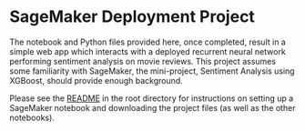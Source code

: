 # SageMaker Deployment Project

The notebook and Python files provided here, once completed, result in a simple web app which interacts with a deployed recurrent neural network performing sentiment analysis on movie reviews. This project assumes some familiarity with SageMaker, the mini-project, Sentiment Analysis using XGBoost, should provide enough background.

Please see the [README](https://github.com/abshakiba/sagemaker-deployment/tree/master/README.md) in the root directory for instructions on setting up a SageMaker notebook and downloading the project files (as well as the other notebooks).

